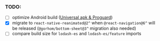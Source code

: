 ### TODO:

 - [ ] optimize Android build ([Universal apk & Proguard](https://reactnative.dev/docs/signed-apk-android))
 - [x] migrate to `react-native-reanimated@2^` when `@react-navigation@6^` will be released (`@gorhom/bottom-sheet@3^` migration also needed)
 - [ ] compare build size for `lodash-es` and `lodash-es/feature` imports
